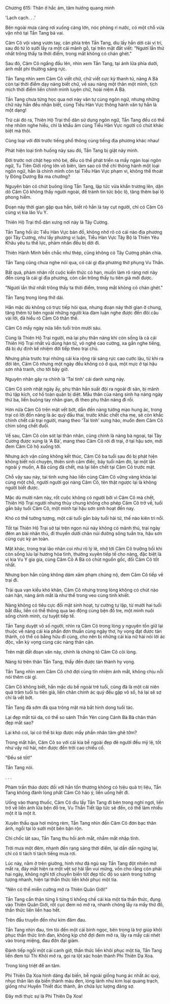 




Chương 615: Thân ở hắc ám, tâm hướng quang minh


'Lạch cạch. . .'

Bên ngoài mưa càng rơi xuống càng lớn, nóc phòng rỉ nước, có một chỗ vừa vặn nhỏ tại Tần Tang bả vai.

Câm Cô vội vàng vươn tay, cản phía trên Tần Tang, dìu lấy hắn dời cái vị trí, sau đó từ lò sưởi lấy ra một cái mảnh gỗ, tại trên mặt đất viết: "Ngươi lần thứ nhất trông thấy ta thời điểm, trong mắt không có chán ghét."

Sau đó, Câm Cô ngẩng đầu lên, nhìn xem Tần Tang, tại ánh lửa phía dưới, ánh mắt phi thường sáng rực.

Tần Tang nhìn xem Câm Cô viết chữ, chữ viết cực kỳ thanh tú, nàng A Bà còn tại thời điểm dạy nàng biết chữ, về sau nàng một thân một mình, tịch mịch thời điểm liền chính mình luyện chữ, hoài niệm A Bà.

Tần Tang chưa từng học qua nơi này văn tự cùng ngôn ngữ, nhưng những chữ này hắn đều nhận biết, cùng Tiểu Hàn Vực thông hành văn tự hẳn là một dạng!

Trừ cái đó ra, Thiên Hộ Trại thổ dân sử dụng ngôn ngữ, Tần Tang đều có thể nhẹ nhõm nghe hiểu, chỉ là khẩu âm cùng Tiểu Hàn Vực người có chút khác biệt mà thôi.

Cùng loại với đời trước tiếng phổ thông cùng tiếng địa phương khác nhau!

Phát hiện loại tình huống này sau đó, Tần Tang bị giật nảy mình.

Đời trước nơi chật hẹp nhỏ bé, đều có thể phát triển ra mấy ngàn loại ngôn ngữ, Tu Tiên Giới rộng lớn vô biên, làm sao có thể chỉ thông hành một loại ngôn ngữ, hẳn là chính mình còn tại Tiểu Hàn Vực phạm vi, không thể thoát ly Đông Dương Bá ma chưởng?

Nguyên bản có chút buông lỏng Tần Tang, lập tức vừa khẩn trương lên, dặn dò Câm Cô không thấy người ngoài, để tránh tin tức bộc lộ, tăng thêm bại lộ phong hiểm.

Đoạn này thời gian gặp qua hắn, biết rõ hắn là tay cụt người, chỉ có Câm Cô cùng vị kia lão Vu Y.

Thiên Hộ Trại thổ dân xưng nơi này là Tây Cương.

Tần Tang hồi ức Tiểu Hàn Vực bản đồ, không nhớ rõ có cái nào địa phương gọi Tây Cương, như lấy phương vị luận, Tiểu Hàn Vực Tây Bộ là Thiên Yêu Khâu yêu tu thế lực, phàm nhân đều bị dời đi.

Thiên Hành Minh bền chắc như thép, cũng không có Tây Cương phân chia.

Tần Tang cũng chưa nghe nói qua, có cái gì địa phương thờ phụng Vu Thần.

Bất quá, phàm nhân rốt cuộc kiến thức có hạn, muốn làm rõ ràng nơi này đến cùng là cái gì địa phương, còn cần trông thấy tu tiên giả mới được.

"Ngươi lần thứ nhất trông thấy ta thời điểm, trong mắt không có chán ghét."

Tần Tang trong lòng thở dài.

Hắn mặc dù không có trực tiếp hỏi qua, nhưng đoạn này thời gian ở chung, tăng thêm từ bên ngoài những người kia đàm luận nghe được đến đôi câu vài lời, đã hiểu rõ Câm Cô thân thế.

Câm Cô mấy ngày nữa liền tuổi tròn mười sáu.

Cùng là Thiên Hộ Trại người, mà lại phụ thân nàng khi còn sống là cả cái Thiên Hộ Trại nhất vũ dũng hán tử, võ nghệ cao cường, xa gần nghe tiếng, đã bị dự định kế nhiệm đời tiếp theo trại chủ.

Nhưng phía trước trại những cái kia rộng rãi sáng rực cao cước lâu, từ khi ra đời lên, Câm Cô nhưng một ngày đều không có ở qua, một mực ở tại hậu sơn nhà tranh, cho tới bây giờ.

Nguyên nhân gây ra chính là 'Tai tinh' cái danh xưng này.

Câm Cô sinh nhật ngày ấy, phụ thân hắn suất đội ra ngoài đi săn, bị mãnh thú tập kích, cơ hồ toàn quân bị diệt. Mẫu thân của nàng sinh hạ nàng ngày thứ ba, liền buông tay nhân gian, đi theo phụ thân nàng đi rồi.

Hơn nữa Câm Cô trên mặt vết bớt, dẫn đến nàng tướng mạo hung ác, trong trại có lời đồn nàng là ác quỷ đầu thai, trước khắc chết cha mẹ, sẽ còn khắc chỉnh chết cái trại người, mang theo 'Tai tinh' xưng hào, muốn đem Câm Cô chìm sông chết đuối.

Về sau, Câm Cô còn sót lại thân nhân, cũng chính là nàng bà ngoại, tại Tây Cương được xưng là 'A Bà', mang theo Câm Cô rời đi trại, ở tại hậu sơn, mới đem Câm Cô hộ xuống tới.

Nhưng ách vận cũng không kết thúc, Câm Cô ba tuổi sau đó bị phát hiện không biết nói chuyện, thiên sinh câm điếc, bảy tuổi năm đó, lại một lần ngoài ý muốn, A Bà cũng đã chết, mà lại liền chết tại Câm Cô trước mặt.

Chỗ vậy sau này, tai tinh xưng hào liền cùng Câm Cô vững vàng khóa lại cùng một chỗ, người người gọi nàng Câm Cô, tên thật ngược lại là không người biết được.

Mặc dù mười năm này, rốt cuộc không có người bởi vì Câm Cô mà chết, Thiên Hộ Trại người nhưng thủy chung không cho phép Câm Cô trở về, tuổi gần bảy tuổi Câm Cô, một mình tại hậu sơn sinh hoạt đến nay.

Khó có thể tưởng tượng, một cái tuổi gần bảy tuổi hài tử, thế nào kiên trì nổi.

Tốt tại Thiên Hộ Trại sở tại trên ngọn núi này không có mãnh thú, trại ngày đêm an bài nhân thủ, đi thuyền dưới chân núi đường sông tuần tra, hậu sơn cũng cực kỳ an toàn.

Mặt khác, trong trại lão nhân coi như rõ lý lẽ, nhớ tới Câm Cô trưởng bối khi còn sống lưu lại hương hỏa tình, thường xuyên tiếp tế cho nàng, đặc biệt là vị kia Vu Y gia gia, cùng Câm Cô A Bà có chút nguồn gốc, đối Câm Cô tốt nhất.

Nhưng bọn hắn cũng không dám xâm phạm chúng nộ, đem Câm Cô tiếp về trại đi.

Trải qua vạn kiểu khó khăn, Câm Cô nhưng trong lòng không có chút nào oán hận, nàng ánh mắt là như thế trong veo cùng tinh khiết.

Nàng không có tiêu cực đối mặt sinh hoạt, tự cường tự lập, từ mười hai tuổi bắt đầu, liền có thể thông qua lao động cùng bện đồ tre, một mình nuôi sống chính mình, cự tuyệt tiếp tế.

Tần Tang duyệt vô số người, nhìn ra Câm Cô trong lòng y nguyên tồn giữ lại thuộc về nàng cái kia phần đơn thuần cùng ngây thơ, hy vọng đạt được tán thành, có thể có bằng hữu đi cùng, cho nên bị những cái kia nữ hài nói lời ác độc, vẫn kỳ vọng cùng các nàng thân cận.

Trên mặt đất đoạn văn này, chính là chứng tỏ Câm Cô cõi lòng.

Nàng từ trên thân Tần Tang, thấy đến được tán thành hy vọng.

Tần Tang nhìn xem Câm Cô chờ đợi cùng tín nhiệm ánh mắt, không chịu nỗi nói thêm cái gì.

Câm Cô không biết, hắn mặc dù bề ngoài trẻ tuổi, cũng đã là một cái niên quá trăm tuổi tu tiên giả, liền chân chính ác quỷ đều gặp vô số, há lại sẽ sợ chỉ là vết bớt.

Tần Tang đã sớm đã qua trông mặt mà bắt hình dong tuổi tác.

Lại đẹp mắt túi da, có thể so sánh Thần Yên cùng Cảnh Bà Bà chân thân đẹp mắt sao?

Lại khó coi, lại có thể bì kịp được mấy phần nhân tâm ghê tởm?

Trong mắt hắn, Câm Cô so với cái kia bề ngoài đẹp đẽ người đều mỹ lệ, tốt như vậy nữ hài, nên được đến trời cao chiếu cố.

"Đều sẽ tốt!"

Tần Tang nói.

. . .

Phàm trần thảo dược đối với hắn tổn thương không có hiệu quả trị liệu, Tần Tang không đành lòng phất Câm Cô hảo ý, liền uống hết đi.

Uống vào thang thuốc, Câm Cô dìu lấy Tần Tang đi bên trong nghỉ ngơi, liền trở về liền ánh lửa bện đồ tre, Vu Thần Tiết lập tức sẽ đến, có thể làm nhiều một ít là một ít.

Xuyên thấu qua hơi mỏng rèm, Tần Tang nhìn đến Câm Cô đơn bạc thân ảnh, ngồi tại lò sưởi một bên bận rộn.

Chỉ chốc lát sau, Tần Tang thu hồi ánh mắt, nhắm mắt nhập tĩnh.

Trời mưa một đêm, nhanh đến rạng sáng thời điểm, lại dần dần ngừng lại, chỉ có tí tách tí tách tiếng mưa rơi.

Lúc này, nằm ở trên giường, hình như đã ngủ say Tần Tang đột nhiên mở mắt ra, đáy mắt hiện ra một vệt sợ hãi lẫn vui mừng, vốn cho rằng còn phải hai ngày, không nghĩ tới chuyển biến tốt đẹp tốc độ so sánh trong tưởng tượng nhanh, hiện tại thần thức liền khôi phục một tia.

"Nên có thể miễn cưỡng mở ra Thiên Quân Giới!"

Tần Tang cẩn thận từng li từng tí khống chế cái kia một tia thần thức, đụng vào Thiên Quân Giới, rốt cục đem nó mở ra, nhanh chóng lấy ra mấy thứ đồ, thần thức liền liền hao hết.

Trên đầu truyền đến như kim đâm đau.

Tần Tang nhịn đau, tìm tòi đến một cái bình ngọc, bên trong là trợ giúp khôi phục thần thức linh đan, không kịp chờ đợi đem mở ra, lấy ra mấy cái nhét vào trong miệng, đau đớn đại giảm.

Đánh tiếp ngồi một cái canh giờ, thần thức liền khôi phục một tia, Tần Tang liền đem túi Thi Khôi mở ra, gọi ra lột xác hoàn thành Phi Thiên Dạ Xoa.

Trong lòng triệt để an tâm.

Phi Thiên Dạ Xoa hình dáng đại biến, bề ngoài giống hung ác nhất ác quỷ, nhục thân làn da biến thành màu đen, lóng lánh như kim loại quang trạch, giống như Huyền Thiết đúc thành, ẩn chứa lực lượng đáng sợ.

Đây mới thực sự là Phi Thiên Dạ Xoa!




